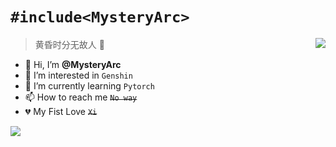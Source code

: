 
# ```#include<MysteryArc>```

<a href="https://github.com/anuraghazra/convoychat">
  <img align="right" src="https://github-readme-stats.vercel.app/api/top-langs/?username=MysteryArc&theme=buefy" />
</a>

> 黄昏时分无故人 🧋
>
- 👋 Hi, I’m **@MysteryArc**
- 👀 I’m interested in `Genshin`
- 🌱 I’m currently learning `Pytorch`
- 📫 How to reach me ~~`No way`~~
- 💔 My Fist Love ~~`Xi`~~

<a href="https://github.com/anuraghazra/github-readme-stats">
  <img align="centre" src="https://github-readme-stats.vercel.app/api?username=MysteryArc&theme=buefy&show_icons=true" />
</a>

<!---
MysteryArc/MysteryArc is a ✨ special ✨ repository because its `README.md` (this file) appears on your GitHub profile.
You can click the Preview link to take a look at your changes.
--->
